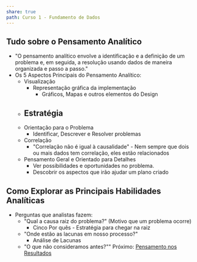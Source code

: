 ```yaml
---
share: true
path: Curso 1 - Fundamento de Dados
---
```

## Tudo sobre o Pensamento Analítico
- "O pensamento analítico envolve a identificação e a definição de um problema e, em seguida, a resolução usando dados de maneira organizada e passo a passo."
- Os 5 Aspectos Principais do Pensamento Analítico:
	- Visualização
		- Representação gráfica da implementação
			- Gráficos, Mapas e outros elementos do Design
	- Estratégia
		- 
	- Orientação para o Problema
		- Identificar, Descrever e Resolver problemas
	- Correlação
		- "Correlação não é igual à causalidade" - Nem sempre que dois ou mais dados tem correlação, eles estão relacionados
	- Pensamento Geral e Orientado para Detalhes
		- Ver possibilidades e oportunidades no problema. 
		- Descobrir os aspectos que irão ajudar um plano criado

## Como Explorar as Principais Habilidades Analíticas
- Perguntas que analistas fazem:
	- "Qual a causa raiz do problema?" (Motivo que um problema ocorre)
		- Cinco Por quês - Estratégia para chegar na raiz
	- "Onde estão as lacunas em nosso processo?"
		- Análise de Lacunas
	- "O que não consideramos antes?""
Próximo: [Pensamento nos Resultados](Pensamento%20nos%20Resultados.md)
